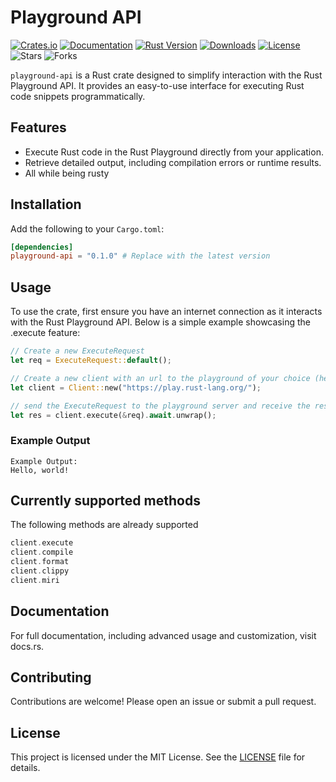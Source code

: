 # Playground API

[![Crates.io](https://img.shields.io/crates/v/playground-api.svg)](https://crates.io/crates/playground-api)
[![Documentation](https://docs.rs/playground-api/badge.svg)](https://docs.rs/playground-api)
[![Rust Version](https://img.shields.io/badge/rustc-1.56+-blue.svg)](https://blog.rust-lang.org)
[![Downloads](https://img.shields.io/crates/d/playground-api.svg)](https://crates.io/crates/playground-api)
[![License](https://img.shields.io/crates/l/playground-api.svg)](LICENSE)
![Stars](https://img.shields.io/github/stars/kingananas20/playground-api)
![Forks](https://img.shields.io/github/forks/kingananas20/playground-api)

`playground-api` is a Rust crate designed to simplify interaction with the Rust Playground API. It provides an easy-to-use interface for executing Rust code snippets programmatically.

## Features

- Execute Rust code in the Rust Playground directly from your application.
- Retrieve detailed output, including compilation errors or runtime results.
- All while being rusty

## Installation

Add the following to your `Cargo.toml`:

```toml
[dependencies]
playground-api = "0.1.0" # Replace with the latest version
```

## Usage

To use the crate, first ensure you have an internet connection as it interacts with the Rust Playground API. Below is a simple example showcasing the .execute feature:

```rust
// Create a new ExecuteRequest
let req = ExecuteRequest::default();

// Create a new client with an url to the playground of your choice (here the official one)
let client = Client::new("https://play.rust-lang.org/");

// send the ExecuteRequest to the playground server and receive the result
let res = client.execute(&req).await.unwrap();
```

### Example Output

    Example Output:
    Hello, world!

## Currently supported methods

The following methods are already supported

```rust
client.execute
client.compile
client.format
client.clippy
client.miri
```

## Documentation

For full documentation, including advanced usage and customization, visit docs.rs.

## Contributing

Contributions are welcome! Please open an issue or submit a pull request.

## License

This project is licensed under the MIT License. See the [LICENSE](https://github.com/kingananas20/playground-api/LICENSE) file for details.